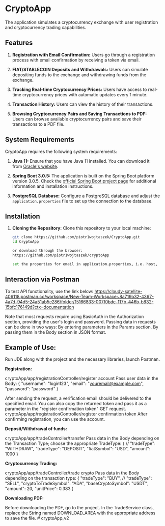 # CryptoApp

The application simulates a cryptocurrency exchange with user registration and cryptocurrency trading capabilities.

## Features

1. **Registration with Email Confirmation:**
   Users go through a registration process with email confirmation by receiving a token via email.

2. **FIAT/STABLECOIN Deposits and Withdrawals:**
   Users can simulate depositing funds to the exchange and withdrawing funds from the exchange.

3. **Tracking Real-time Cryptocurrency Prices:**
   Users have access to real-time cryptocurrency prices with automatic updates every 1 minute.

4. **Transaction History:**
   Users can view the history of their transactions.

5. **Browsing Cryptocurrency Pairs and Saving Transactions to PDF:**
   Users can browse available cryptocurrency pairs and save their transactions to a PDF file.

## System Requirements

CryptoApp requires the following system requirements:

1. **Java 11:**
   Ensure that you have Java 11 installed. You can download it from [Oracle's website](https://www.oracle.com/java/technologies/javase-jdk11-downloads.html).

2. **Spring Boot 3.0.5:**
   The application is built on the Spring Boot platform version 3.0.5. Check the [official Spring Boot project page](https://spring.io/projects/spring-boot) for additional information and installation instructions.

3. **PostgreSQL Database:**
   Configure a PostgreSQL database and adjust the `application.properties` file to set up the connection to the database.

## Installation

1. **Cloning the Repository:**
   Clone this repository to your local machine:

   ```bash
   git clone https://github.com/piotr1wojtaszek/CryptoApp.git
   cd CryptoApp

   or download through the browser:
   https://github.com/piotr1wojtaszek/cryptoApp
   
   set the properties for email in application.properties, i.e. host, email, password.

## Interaction via Postman
To test API functionality, use the link below:
https://cloudy-satellite-406118.postman.co/workspace/New-Team-Workspace~8a719b32-4367-4a7d-94d5-24a51ab5e286/folder/15166833-007f0bde-117b-446b-b832-15bfc176149d?ctx=documentation

Note that most requests require using BasicAuth in the Authorization section, providing the user's login and password. Passing data in requests can be done in two ways:
By entering parameters in the Params section.
By passing them in the Body section in JSON format.

## Example of Use:

Run JDE along with the project and the necessary libraries, launch Postman.

**Registration:**

cryptoApp/app/registrationController/register account
Pass user data in the Body:
{
"username": "login123",
"email": "youremail@example.com",
"password": "password"
}

After sending the request, a verification email should be delivered to the specified email. You can also copy the returned token and pass it as a parameter in the "register confirmation token" GET request.
cryptoApp/app/registrationController/register confirmation token
After confirming registration, you can use the account.

**Deposit/Withdrawal of funds:**

cryptoApp/app/tradeController/transfer
Pass data in the Body depending on the Transaction Type; choose the appropriate TradeType:
{
// "tradeType": "WITHDRAW",
"tradeType": "DEPOSIT",
"fiatSymbol": "USD",
"amount": 1000
}

**Cryptocurrency Trading:**

cryptoApp/app/tradeController/trade crypto
Pass data in the Body depending on the transaction type:
{
"tradeType": "BUY",
// "tradeType": "SELL",
"cryptoToTradeSymbol": "ADA",
"baseCryptoSymbol": "USDT",
"amount": 20,
"unitPrice": 0.383
}

**Downloading PDF:**

Before downloading the PDF, go to the project. In the TradeService class, replace the String named DOWNLOAD_AREA with the appropriate address to save the file.
#   c r y p t o A p p _ v 2 
 
 

